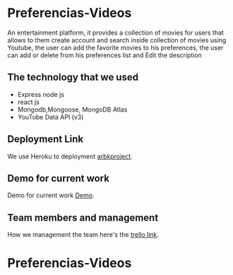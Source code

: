# Preferencias-Videos
An entertainment platform, it provides a collection of movies  for users that allows to them create account and search inside collection of movies using Youtube, the user can add the favorite movies to his preferences, the user can add or delete from his preferences list and Edit the description

## The technology that we used
+ Express node js
+ react js
+ Mongodb,Mongoose, MongoDB Atlas
+ YouTube Data API (v3)

## Deployment Link

We use Heroku to deployment [arbkproject][1].

[1]: https://arbkproject.herokuapp.com/  

## Demo for current work 

Demo for current work [Demo][1].

[1]: https://drive.google.com/file/d/1xYRdO9K9NbAxN5Fx1CPSc6QFPujQXDI5/view?usp=sharing  

## Team members and management 

How we management the team here's the [trello link][1].

[1]: https://trello.com/b/fgg9ANek/preferencias-movies
# Preferencias-Videos
